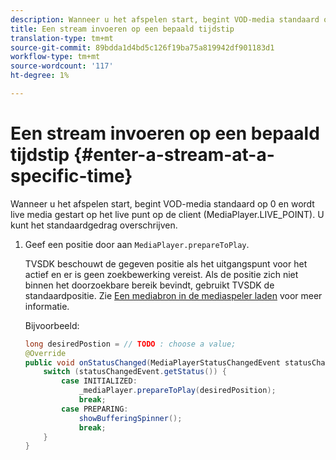```yaml
---
description: Wanneer u het afspelen start, begint VOD-media standaard op 0 en wordt live media gestart op het live punt op de client (MediaPlayer.LIVE_POINT). U kunt het standaardgedrag overschrijven.
title: Een stream invoeren op een bepaald tijdstip
translation-type: tm+mt
source-git-commit: 89bdda1d4bd5c126f19ba75a819942df901183d1
workflow-type: tm+mt
source-wordcount: '117'
ht-degree: 1%

---
```



# Een stream invoeren op een bepaald tijdstip {#enter-a-stream-at-a-specific-time}

Wanneer u het afspelen start, begint VOD-media standaard op 0 en wordt live media gestart op het live punt op de client (MediaPlayer.LIVE_POINT). U kunt het standaardgedrag overschrijven.

1. Geef een positie door aan `MediaPlayer.prepareToPlay`.

   TVSDK beschouwt de gegeven positie als het uitgangspunt voor het actief en er is geen zoekbewerking vereist. Als de positie zich niet binnen het doorzoekbare bereik bevindt, gebruikt TVSDK de standaardpositie. Zie [Een mediabron in de mediaspeler laden](../../../tvsdk-3x-android-prog/android-3x-content-playback-options-android2/mediaplayer-initialize-for-video/android-3x-media-resource-load.md) voor meer informatie.

   Bijvoorbeeld:

   ```java
   long desiredPostion = // TODO : choose a value; 
   @Override 
   public void onStatusChanged(MediaPlayerStatusChangedEvent statusChangedEvent) {   
       switch (statusChangedEvent.getStatus()) { 
           case INITIALIZED: 
               _mediaPlayer.prepareToPlay(desiredPosition); 
               break; 
           case PREPARING: 
               showBufferingSpinner(); 
               break; 
       } 
   }
   ```
